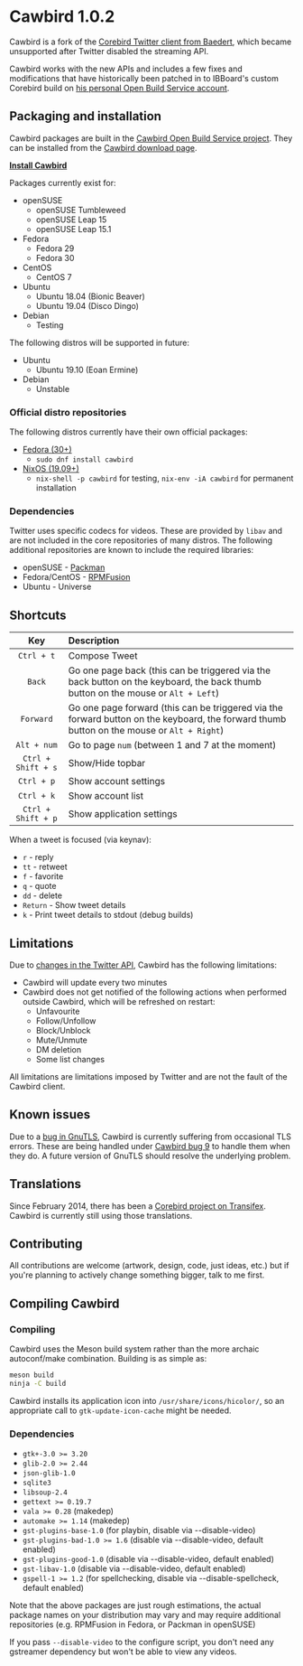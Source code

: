 # Cawbird 1.0.2

Cawbird is a fork of the [Corebird Twitter client from Baedert](https://corebird.baedert.org/), which became unsupported after Twitter disabled the streaming API.

Cawbird works with the new APIs and includes a few fixes and modifications that have historically been patched in to IBBoard's custom Corebird build on
[his personal Open Build Service account](https://build.opensuse.org/project/show/home:IBBoard:desktop).

## Packaging and installation

Cawbird packages are built in the [Cawbird Open Build Service project](https://build.opensuse.org/project/show/home:IBBoard:cawbird). They can be installed from the [Cawbird download page](https://software.opensuse.org//download.html?project=home%3AIBBoard%3Acawbird&package=cawbird).

**[Install Cawbird](https://software.opensuse.org//download.html?project=home%3AIBBoard%3Acawbird&package=cawbird)**

Packages currently exist for:

* openSUSE
  * openSUSE Tumbleweed
  * openSUSE Leap 15
  * openSUSE Leap 15.1
* Fedora
  * Fedora 29
  * Fedora 30
* CentOS
  * CentOS 7
* Ubuntu
  * Ubuntu 18.04 (Bionic Beaver)
  * Ubuntu 19.04 (Disco Dingo)
* Debian
  * Testing

The following distros will be supported in future:

* Ubuntu
  * Ubuntu 19.10 (Eoan Ermine)
* Debian
  * Unstable

### Official distro repositories

The following distros currently have their own official packages:

* [Fedora (30+)](https://apps.fedoraproject.org/packages/cawbird)
  * `sudo dnf install cawbird`
* [NixOS (19.09+)](https://github.com/NixOS/nixpkgs/blob/master/pkgs/applications/networking/cawbird/default.nix)
  * `nix-shell -p cawbird` for testing, `nix-env -iA cawbird` for permanent installation

### Dependencies

Twitter uses specific codecs for videos. These are provided by `libav` and are not included in the core repositories of many distros. The following additional repositories are known to include the required libraries:

* openSUSE - [Packman](http://packman.links2linux.org/)
* Fedora/CentOS - [RPMFusion](https://rpmfusion.org/)
* Ubuntu - Universe

## Shortcuts

| Key                | Description                                                                                                                                 |
| :-----:            | :-----------                                                                                                                                |
| `Ctrl + t`         | Compose Tweet                                                                                                                               |
| `Back`             | Go one page back (this can be triggered via the back button on the keyboard, the back thumb button on the mouse or  `Alt + Left`)           |
| `Forward`          | Go one page forward (this can be triggered via the forward button on the keyboard, the forward thumb button on the mouse or  `Alt + Right`) |
| `Alt + num`        | Go to page `num` (between 1 and 7 at the moment)                                                                                            |
| `Ctrl + Shift + s` | Show/Hide topbar                                                                                                                            |
| `Ctrl + p`         | Show account settings                                                                                                                       |
| `Ctrl + k`         | Show account list                                                                                                                           |
| `Ctrl + Shift + p` | Show application settings                                                                                                                   |

When a tweet is focused (via keynav):

* `r`  - reply
* `tt` - retweet
* `f`  - favorite
* `q`  - quote
* `dd` - delete
* `Return` - Show tweet details
* `k` - Print tweet details to stdout (debug builds)

## Limitations

Due to [changes in the Twitter API](https://developer.twitter.com/en/docs/accounts-and-users/subscribe-account-activity/migration/introduction), Cawbird has the following limitations:

* Cawbird will update every two minutes
* Cawbird does not get notified of the following actions when performed outside Cawbird, which will be refreshed on restart:
  * Unfavourite
  * Follow/Unfollow
  * Block/Unblock
  * Mute/Unmute
  * DM deletion
  * Some list changes

All limitations are limitations imposed by Twitter and are not the fault of the Cawbird client.

## Known issues

Due to a [bug in GnuTLS](https://gitlab.com/gnutls/gnutls/issues/841#note_225110002), Cawbird is currently suffering from occasional TLS errors. These are being handled under [Cawbird bug 9](https://github.com/IBBoard/cawbird/issues/9) to handle them when they do. A future version of GnuTLS should resolve the underlying problem.

## Translations

  Since February 2014, there has been a [Corebird project on Transifex](https://www.transifex.com/projects/p/corebird). Cawbird is currently still using those translations.

## Contributing

  All contributions are welcome (artwork, design, code, just ideas, etc.) but if you're planning to
  actively change something bigger, talk to me first.

## Compiling Cawbird

### Compiling

Cawbird uses the Meson build system rather than the more archaic autoconf/make combination. Building is as simple as:

```Bash
meson build
ninja -C build
```

Cawbird installs its application icon into `/usr/share/icons/hicolor/`, so an appropriate call to `gtk-update-icon-cache` might be needed.

### Dependencies

* `gtk+-3.0 >= 3.20`
* `glib-2.0 >= 2.44`
* `json-glib-1.0`
* `sqlite3`
* `libsoup-2.4`
* `gettext >= 0.19.7`
* `vala >= 0.28` (makedep)
* `automake >= 1.14` (makedep)
* `gst-plugins-base-1.0` (for playbin, disable via --disable-video)
* `gst-plugins-bad-1.0 >= 1.6` (disable via --disable-video, default enabled)
* `gst-plugins-good-1.0` (disable via --disable-video, default enabled)
* `gst-libav-1.0` (disable via --disable-video, default enabled)
* `gspell-1 >= 1.2` (for spellchecking, disable via --disable-spellcheck, default enabled)

Note that the above packages are just rough estimations, the actual package names on your distribution may vary and may require additional repositories (e.g. RPMFusion in Fedora, or Packman in openSUSE)

If you pass `--disable-video` to the configure script, you don't need any gstreamer dependency but won't be able to view any videos.
